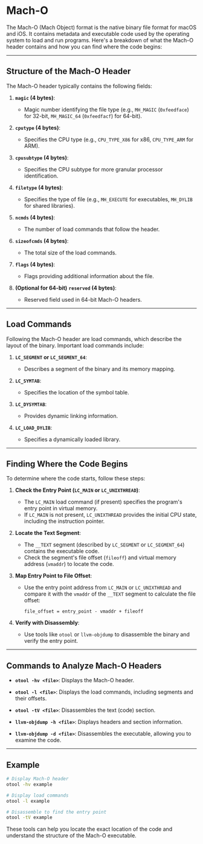 # Mach-O

The Mach-O (Mach Object) format is the native binary file format for macOS and iOS. It contains metadata and executable code used by the operating system to load and run programs. Here's a breakdown of what the Mach-O header contains and how you can find where the code begins:

---

## Structure of the Mach-O Header
The Mach-O header typically contains the following fields:

1. **`magic` (4 bytes)**:
    - Magic number identifying the file type (e.g., `MH_MAGIC` (`0xfeedface`) for 32-bit, `MH_MAGIC_64` (`0xfeedfacf`) for 64-bit).

2. **`cputype` (4 bytes)**:
    - Specifies the CPU type (e.g., `CPU_TYPE_X86` for x86, `CPU_TYPE_ARM` for ARM).

3. **`cpusubtype` (4 bytes)**:
    - Specifies the CPU subtype for more granular processor identification.

4. **`filetype` (4 bytes)**:
    - Specifies the type of file (e.g., `MH_EXECUTE` for executables, `MH_DYLIB` for shared libraries).

5. **`ncmds` (4 bytes)**:
    - The number of load commands that follow the header.

6. **`sizeofcmds` (4 bytes)**:
    - The total size of the load commands.

7. **`flags` (4 bytes)**:
    - Flags providing additional information about the file.

8. **(Optional for 64-bit)** **`reserved` (4 bytes)**:
    - Reserved field used in 64-bit Mach-O headers.

---

## Load Commands
Following the Mach-O header are load commands, which describe the layout of the binary. Important load commands include:

1. **`LC_SEGMENT` or `LC_SEGMENT_64`**:
    - Describes a segment of the binary and its memory mapping.

2. **`LC_SYMTAB`**:
    - Specifies the location of the symbol table.

3. **`LC_DYSYMTAB`**:
    - Provides dynamic linking information.

4. **`LC_LOAD_DYLIB`**:
    - Specifies a dynamically loaded library.

---

## Finding Where the Code Begins
To determine where the code starts, follow these steps:

1. **Check the Entry Point (`LC_MAIN` or `LC_UNIXTHREAD`)**:
    - The `LC_MAIN` load command (if present) specifies the program's entry point in virtual memory.
    - If `LC_MAIN` is not present, `LC_UNIXTHREAD` provides the initial CPU state, including the instruction pointer.

2. **Locate the Text Segment**:
    - The `__TEXT` segment (described by `LC_SEGMENT` or `LC_SEGMENT_64`) contains the executable code.
    - Check the segment's file offset (`fileoff`) and virtual memory address (`vmaddr`) to locate the code.

3. **Map Entry Point to File Offset**:
    - Use the entry point address from `LC_MAIN` or `LC_UNIXTHREAD` and compare it with the `vmaddr` of the `__TEXT` segment to calculate the file offset:
      ```
      file_offset = entry_point - vmaddr + fileoff
      ```

4. **Verify with Disassembly**:
    - Use tools like `otool` or `llvm-objdump` to disassemble the binary and verify the entry point.

---

## Commands to Analyze Mach-O Headers
- **`otool -hv <file>`**:
  Displays the Mach-O header.

- **`otool -l <file>`**:
  Displays the load commands, including segments and their offsets.

- **`otool -tV <file>`**:
  Disassembles the text (code) section.

- **`llvm-objdump -h <file>`**:
  Displays headers and section information.

- **`llvm-objdump -d <file>`**:
  Disassembles the executable, allowing you to examine the code.

---

## Example
```bash
# Display Mach-O header
otool -hv example

# Display load commands
otool -l example

# Disassemble to find the entry point
otool -tV example
```

These tools can help you locate the exact location of the code and understand the structure of the Mach-O executable.

